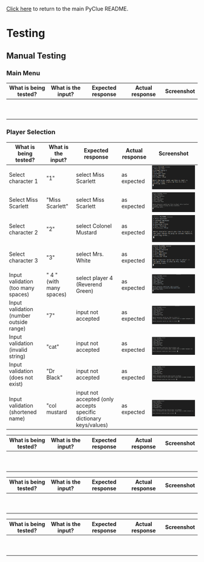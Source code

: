 [Click here](https://github.com/dragon-fire-fly/cluedo/blob/main/README.md) to return to the main PyClue README.

# Testing

## Manual Testing

### Main Menu
|What is being tested?   |  What is the input? |  Expected response | Actual response  | Screenshot  |
|---|---|---|---|---|
|   |   |   |   |   |
|   |   |   |   |   |
|   |   |   |   |   |
|   |   |   |   |   |
|   |   |   |   |   |
|   |   |   |   |   |
|   |   |   |   |   |
|   |   |   |   |   |
|   |   |   |   |   |
|   |   |   |   |   |

### Player Selection

|What is being tested?   |  What is the input? |  Expected response | Actual response  | Screenshot  |
|---|---|---|---|---|
| Select character 1  | "1"  |  select Miss Scarlett | as expected  | ![select character 1](documentation/testing/manual_testing/character_selection/character_select_1.png)  |
| Select Miss Scarlett  | "Miss Scarlett"  | select Miss Scarlett  | as expected  | ![select Miss Scarlett](documentation/testing/manual_testing/character_selection/miss_scarlett.png)  |
| Select character 2  | "2"  | select Colonel Mustard  | as expected  | ![select character 2](documentation/testing/manual_testing/character_selection/player_select_2.png)  |
| Select character 3  | "3"  | select Mrs. White  | as expected  | ![select character 3](documentation/testing/manual_testing/character_selection/player_select_3.png)  |
| Input validation (too many spaces)  | "  4  " (with many spaces)  | select player 4 (Reverend Green)  | as expected  | ![select character 4](documentation/testing/manual_testing/character_selection/character_select_spaces.png)  |
| Input validation (number outside range)  | "7"  |  input not accepted | as expected  | ![input validation invalid number](documentation/testing/manual_testing/character_selection/player_select_7.png)  |
| Input validation (invalid string)  | "cat"  | input not accepted |  as expected  | ![input validation invalid string](documentation/testing/manual_testing/character_selection/cat.png)  |
| Input validation (does not exist)  | "Dr Black" | input not accepted  | as expected   | ![input validation does not exist](documentation/testing/manual_testing/character_selection/dr_black.png)  |
| Input validation (shortened name)  | "col mustard  |  input not accepted (only accepts specific dictionary keys/values) |  as expected  | ![input validation shortened name](documentation/testing/manual_testing/character_selection/col_mustard.png)  |




|What is being tested?   |  What is the input? |  Expected response | Actual response  | Screenshot  |
|---|---|---|---|---|
|   |   |   |   |   |
|   |   |   |   |   |
|   |   |   |   |   |
|   |   |   |   |   |
|   |   |   |   |   |
|   |   |   |   |   |
|   |   |   |   |   |
|   |   |   |   |   |
|   |   |   |   |   |
|   |   |   |   |   |




|What is being tested?   |  What is the input? |  Expected response | Actual response  | Screenshot  |
|---|---|---|---|---|
|   |   |   |   |   |
|   |   |   |   |   |
|   |   |   |   |   |
|   |   |   |   |   |
|   |   |   |   |   |
|   |   |   |   |   |
|   |   |   |   |   |
|   |   |   |   |   |
|   |   |   |   |   |
|   |   |   |   |   |




|What is being tested?   |  What is the input? |  Expected response | Actual response  | Screenshot  |
|---|---|---|---|---|
|   |   |   |   |   |
|   |   |   |   |   |
|   |   |   |   |   |
|   |   |   |   |   |
|   |   |   |   |   |
|   |   |   |   |   |
|   |   |   |   |   |
|   |   |   |   |   |
|   |   |   |   |   |
|   |   |   |   |   |